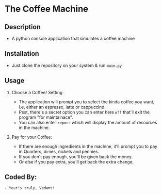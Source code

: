 # The Coffee Machine

## Description

- A python console application that simulates a coffee machine

## Installation

- Just clone the repository on your system & run `main.py`

## Usage
1) Choose a Coffee/ Setting:
    - The application will prompt you to select the kinda coffee you want, i.e, either an espresso, latte or cappuccino.
    - Psst, there's a secret option you can enter here `off` that'll exit the program "for maintainace".
    - You can also enter `report` which will display the amount of resources in the machine.

2) Pay for your Coffee:
    - If there are enough ingredients in the machine, it'll prompt you to pay in Quarters, dimes, nickels and pennies.
    - If you don't pay enough, you'll be given back the money.
    - Or else if you pay extra, you'll get back the extra change.
    
## Coded By:
    - Your's truly, Vedant!
